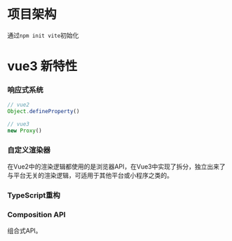 # 项目架构

通过`npm init vite`初始化

# vue3 新特性

### 响应式系统

  ```js
  // vue2
  Object.defineProperty()

  // vue3
  new Proxy()
  ```

### 自定义渲染器

在Vue2中的渲染逻辑都使用的是浏览器API，在Vue3中实现了拆分，独立出来了与平台无关的渲染逻辑，可适用于其他平台或小程序之类的。

### TypeScript重构



### Composition API

组合式API。

